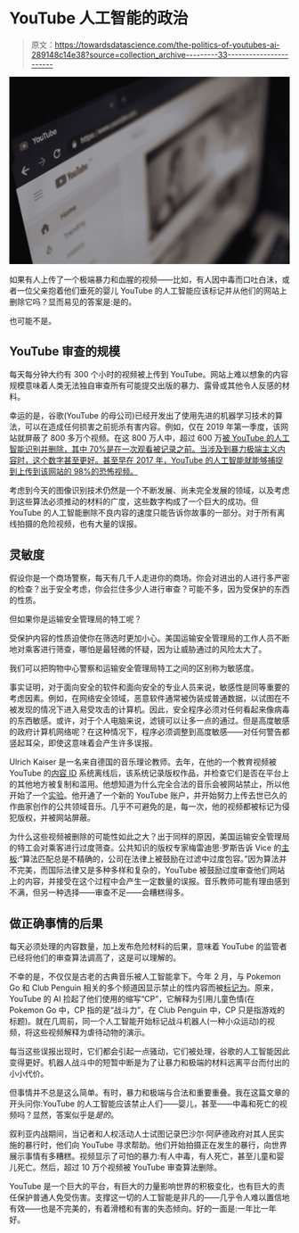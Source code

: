# YouTube 人工智能的政治

> 原文：<https://towardsdatascience.com/the-politics-of-youtubes-ai-289148c14e38?source=collection_archive---------33----------------------->

![](img/64ab5e5462cabda0edf55e0122d9a980.png)

如果有人上传了一个极端暴力和血腥的视频——比如，有人因中毒而口吐白沫，或者一位父亲抱着他们垂死的婴儿 YouTube 的人工智能应该标记并从他们的网站上删除它吗？显而易见的答案是:是的。

也可能不是。

## **YouTube 审查的规模**

每天每分钟大约有 300 个小时的视频被上传到 YouTube。网站上难以想象的内容规模意味着人类无法独自审查所有可能提交出版的暴力、露骨或其他令人反感的材料。

幸运的是，谷歌(YouTube 的母公司)已经开发出了使用先进的机器学习技术的算法，可以在造成任何损害之前扼杀有害内容。例如，仅在 2019 年第一季度，该网站就屏蔽了 800 多万个视频。在这 800 万人中，超过 600 万[被 YouTube 的人工智能识别并删除，其中 70%是在一次观看被记录之前。当涉及到暴力极端主义内容时，这个数字甚至更好。甚至早在 2017 年，YouTube 的人工智能就能够捕捉到上传到该网站的 98%的恐怖视频。](https://www.ibc.org/publish/-frot-coutaz-youtubes-priority-is-tackling-harmful-content/4208.article)

考虑到今天的图像识别技术仍然是一个不断发展、尚未完全发展的领域，以及考虑到这些算法必须推动的材料的广度，这些数字构成了一个巨大的成功。但 YouTube 的人工智能删除不良内容的速度只能告诉你故事的一部分。对于所有离线拍摄的危险视频，也有大量的误报。

## **灵敏度**

假设你是一个商场警察，每天有几千人走进你的商场。你会对进出的人进行多严密的检查？出于安全考虑，你会拦住多少人进行审查？可能不多，因为受保护的东西的性质。

但如果你是运输安全管理局的特工呢？

受保护内容的性质迫使你在筛选时更加小心。美国运输安全管理局的工作人员不断地对乘客进行筛查，哪怕是最轻微的怀疑，因为让威胁通过的风险太大了。

我们可以把购物中心警察和运输安全管理局特工之间的区别称为敏感度。

事实证明，对于面向安全的软件和面向安全的专业人员来说，敏感性是同等重要的考虑因素。例如，在网络安全领域，恶意软件通常被伪装成普通数据，以试图在不被发现的情况下进入易受攻击的计算机。因此，安全程序必须对任何看起来像病毒的东西敏感。或许，对于个人电脑来说，滤镜可以让多一点的通过。但是高度敏感的政府计算机网络呢？在这种情况下，程序必须调整到高度敏感——对任何警告都竖起耳朵，即使这意味着会产生许多误报。

Ulrich Kaiser 是一名来自德国的音乐理论教师。去年，在他的一个教育视频被 YouTube 的[内容 ID](https://support.google.com/youtube/answer/2797370?hl=en) 系统离线后，该系统记录版权作品，并检查它们是否在平台上的其他地方被复制和滥用。他想知道为什么完全合法的音乐会被网站禁止，所以他开始了一个[实验](https://wikimediafoundation.org/news/2018/08/27/can-beethoven-send-takedown-requests-a-first-hand-account-of-one-german-professors-experience-with-overly-broad-upload-filters/)。他开通了一个新的 YouTube 账户，并开始努力上传去世已久的作曲家创作的公共领域音乐。几乎不可避免的是，每一次，他的视频都被标记为侵犯版权，并被网站屏蔽。

为什么这些视频被删除的可能性如此之大？出于同样的原因，美国运输安全管理局的特工会对乘客进行过度筛查。公共知识的版权专家梅雷迪思·罗斯告诉 Vice 的[主板](https://www.vice.com/en_us/article/59jgka/a-brief-history-of-youtube-censorship):“算法匹配总是不精确的，公司在法律上被鼓励在过滤中过度包容。”因为算法并不完美，而国际法律又是多种多样和复杂的，YouTube 被鼓励过度审查他们网站上的内容，并接受在这个过程中会产生一定数量的误报。音乐教师可能有理由感到不满，但另一种选择——审查不足——会糟糕得多。

## **做正确事情的后果**

每天必须处理的内容数量，加上发布危险材料的后果，意味着 YouTube 的监管者已经将他们的审查算法调高了，这是可以理解的。

不幸的是，不仅仅是古老的古典音乐被人工智能拿下。今年 2 月，与 Pokemon Go 和 Club Penguin 相关的多个频道因显示禁止的性内容而被[标记为](https://www.polygon.com/2019/2/18/18229640/pokemon-go-youtube-channels-banned-trainer-tips-mystic7-cp)。原来，YouTube 的 AI 捡起了他们使用的缩写“CP”，它解释为引用儿童色情(在 Pokemon Go 中，CP 指的是“战斗力”，在 Club Penguin 中，CP 只是指游戏的标题)。就在几周前，同一个人工智能开始标记战斗机器人(一种小众运动)的视频，将这些视频解释为虐待动物的演示。

每当这些误报出现时，它们都会引起一点骚动，它们被处理，谷歌的人工智能因此变得更好。机器人战斗中的短暂中断是为了让暴力和极端的材料远离平台而付出的小小代价。

但事情并不总是这么简单。有时，暴力和极端与合法和重要重叠。我在这篇文章的开头问你:YouTube 的人工智能应该禁止人们——婴儿，甚至——中毒和死亡的视频吗？显然，答案似乎是*是的*。

叙利亚内战期间，当记者和人权活动人士试图记录巴沙尔·阿萨德政府对其人民实施的暴行时，他们向 YouTube 寻求帮助。他们开始拍摄正在发生的暴行，向世界展示事情有多糟糕。视频显示了可怕的暴力:有人中毒，有人死亡，甚至儿童和婴儿死亡。然后，超过 10 万个视频被 YouTube 审查算法删除。

YouTube 是一个巨大的平台，有巨大的力量影响世界的积极变化，也有巨大的责任保护普通人免受伤害。支撑这一切的人工智能是非凡的——几乎令人难以置信地有效——也是不完美的，有着滑稽和有害的失态倾向。好的一面是:一年比一年好。